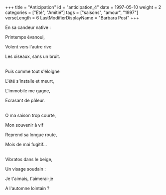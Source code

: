 +++
title = "Anticipation"
id = "anticipation_4"
date = 1997-05-10
weight = 2
categories = ["Eté", "Amitié"]
tags = ["saisons", "amour", "1997"]
verseLength = 6
LastModifierDisplayName = "Barbara Post"
+++

En sa candeur native :

Printemps évanoui,

Volent vers l'autre rive

Les oiseaux, sans un bruit.

 \
Puis comme tout s'éloigne

L'été s'installe et meurt,

L'immobile me gagne,

Ecrasant de pâleur.

 \
O ma saison trop courte,

Mon souvenir à vif

Reprend sa longue route,

Mois de mai fugitif...

 \
Vibratos dans le beige,

Un visage soudain :

Je t'aimais, t'aimerai-je

A l'automne lointain ?
